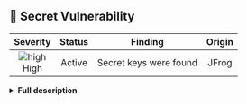 
## 🤫 Secret Vulnerability
<div align='center'>

| Severity                | Status                  | Finding                  | Origin                  |
| :---------------------: | :-----------------------------------: | :-----------------------------------: | :---------------------: |
| ![high](https://raw.githubusercontent.com/jfrog/frogbot/master/resources/v2/applicableHighSeverity.png)<br>    High | Active | Secret keys were found | JFrog |

</div>


<details><summary><b>Full description</b></summary>

### Vulnerability Details
|                 |                   |
| --------------------- | :-----------------------------------: |
| **CWE:** | CWE-798<br>CWE-799 |
| **Abbreviation:** | rule-id |

Scanner Description....

<br></details>